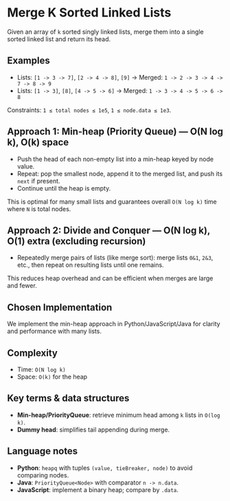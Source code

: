 # Merge K Sorted Linked Lists

Given an array of `k` sorted singly linked lists, merge them into a single sorted linked list and return its head.

## Examples
- Lists: `[1 -> 3 -> 7]`, `[2 -> 4 -> 8]`, `[9]` → Merged: `1 -> 2 -> 3 -> 4 -> 7 -> 8 -> 9`
- Lists: `[1 -> 3]`, `[8]`, `[4 -> 5 -> 6]` → Merged: `1 -> 3 -> 4 -> 5 -> 6 -> 8`

Constraints: `1 ≤ total nodes ≤ 1e5`, `1 ≤ node.data ≤ 1e3`.

## Approach 1: Min-heap (Priority Queue) — O(N log k), O(k) space
- Push the head of each non-empty list into a min-heap keyed by node value.
- Repeat: pop the smallest node, append it to the merged list, and push its `next` if present.
- Continue until the heap is empty.

This is optimal for many small lists and guarantees overall `O(N log k)` time where `N` is total nodes.

## Approach 2: Divide and Conquer — O(N log k), O(1) extra (excluding recursion)
- Repeatedly merge pairs of lists (like merge sort): merge lists `0&1`, `2&3`, etc., then repeat on resulting lists until one remains.

This reduces heap overhead and can be efficient when merges are large and fewer.

## Chosen Implementation
We implement the min-heap approach in Python/JavaScript/Java for clarity and performance with many lists.

## Complexity
- Time: `O(N log k)`
- Space: `O(k)` for the heap

## Key terms & data structures
- **Min-heap/PriorityQueue**: retrieve minimum head among `k` lists in `O(log k)`.
- **Dummy head**: simplifies tail appending during merge.

## Language notes
- **Python**: `heapq` with tuples `(value, tieBreaker, node)` to avoid comparing nodes.
- **Java**: `PriorityQueue<Node>` with comparator `n -> n.data`.
- **JavaScript**: implement a binary heap; compare by `.data`.

